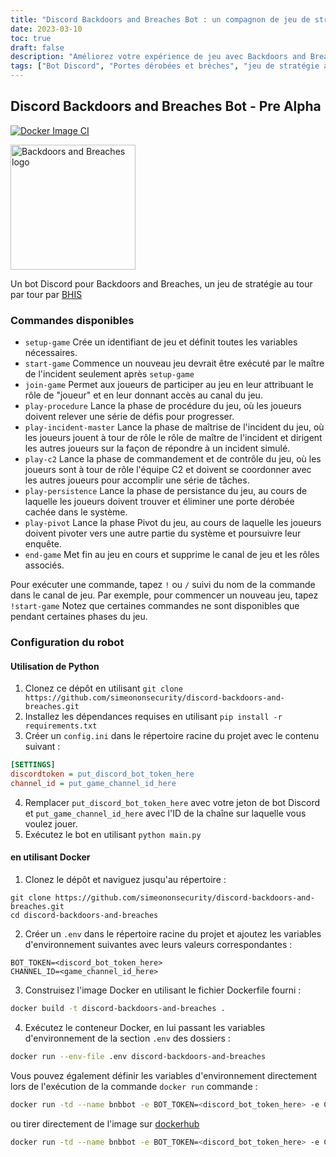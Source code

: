 ```yaml
---
title: "Discord Backdoors and Breaches Bot : un compagnon de jeu de stratégie au tour par tour"
date: 2023-03-10
toc: true
draft: false
description: "Améliorez votre expérience de jeu avec Backdoors and Breaches grâce à ce bot Discord pré-alpha, qui fournit des commandes pour faciliter le jeu et l'interaction."
tags: ["Bot Discord", "Portes dérobées et brèches", "jeu de stratégie au tour par tour", "compagnon de jeu", "commandes de jeu", "jeu de stratégie bot", "BHIS", "Black Hills InfoSec", "maître de l'incident", "Équipe C2", "phases de jeu", "configuration du jeu", "instructions de jeu", "canal de jeu", "Bot Python", "Docker bot", "automatisation des jeux", "collaboration en matière de jeux", "coordination du jeu", "jeu sur la cybersécurité", "la sécurité de l'information", "développement de jeux", "conseils de jeu", "jeu multijoueur", "rôles dans le jeu", "défis du jeu", "phases de jeu", "configuration de l'environnement de jeu", "robot dockerisé", "Dépendances Python"]
---
```


## Discord Backdoors and Breaches Bot - Pre Alpha

[![Docker Image CI](https://github.com/simeononsecurity/discord-backdoors-and-breaches/actions/workflows/docker-image.yml/badge.svg)](https://github.com/simeononsecurity/discord-backdoors-and-breaches/actions/workflows/docker-image.yml)

<img src="https://github.com/simeononsecurity/discord-backdoors-and-breaches/blob/main/.github/images/bnb-dark.png?raw=true" alt="Backdoors and Breaches logo" width="200"/>


Un bot Discord pour Backdoors and Breaches, un jeu de stratégie au tour par tour par [BHIS](https://www.blackhillsinfosec.com/projects/backdoorsandbreaches/)

### Commandes disponibles

- `setup-game` Crée un identifiant de jeu et définit toutes les variables nécessaires.
- `start-game` Commence un nouveau jeu devrait être exécuté par le maître de l'incident seulement après `setup-game`
- `join-game` Permet aux joueurs de participer au jeu en leur attribuant le rôle de "joueur" et en leur donnant accès au canal du jeu.
- `play-procedure` Lance la phase de procédure du jeu, où les joueurs doivent relever une série de défis pour progresser.
- `play-incident-master` Lance la phase de maîtrise de l'incident du jeu, où les joueurs jouent à tour de rôle le rôle de maître de l'incident et dirigent les autres joueurs sur la façon de répondre à un incident simulé.
- `play-c2` Lance la phase de commandement et de contrôle du jeu, où les joueurs sont à tour de rôle l'équipe C2 et doivent se coordonner avec les autres joueurs pour accomplir une série de tâches.
- `play-persistence` Lance la phase de persistance du jeu, au cours de laquelle les joueurs doivent trouver et éliminer une porte dérobée cachée dans le système.
- `play-pivot` Lance la phase Pivot du jeu, au cours de laquelle les joueurs doivent pivoter vers une autre partie du système et poursuivre leur enquête.
- `end-game` Met fin au jeu en cours et supprime le canal de jeu et les rôles associés.

Pour exécuter une commande, tapez `!` ou `/` suivi du nom de la commande dans le canal de jeu. Par exemple, pour commencer un nouveau jeu, tapez `!start-game` Notez que certaines commandes ne sont disponibles que pendant certaines phases du jeu.
### Configuration du robot

#### Utilisation de Python

1. Clonez ce dépôt en utilisant `git clone https://github.com/simeononsecurity/discord-backdoors-and-breaches.git`
2. Installez les dépendances requises en utilisant `pip install -r requirements.txt`
3. Créer un `config.ini` dans le répertoire racine du projet avec le contenu suivant :
```ini
[SETTINGS]
discordtoken = put_discord_bot_token_here
channel_id = put_game_channel_id_here
```
4. Remplacer `put_discord_bot_token_here` avec votre jeton de bot Discord et `put_game_channel_id_here` avec l'ID de la chaîne sur laquelle vous voulez jouer.
5. Exécutez le bot en utilisant `python main.py`

#### en utilisant Docker

1. Clonez le dépôt et naviguez jusqu'au répertoire :
```
git clone https://github.com/simeononsecurity/discord-backdoors-and-breaches.git
cd discord-backdoors-and-breaches
```
2. Créer un `.env` dans le répertoire racine du projet et ajoutez les variables d'environnement suivantes avec leurs valeurs correspondantes :
```env
BOT_TOKEN=<discord_bot_token_here>
CHANNEL_ID=<game_channel_id_here>
```
3. Construisez l'image Docker en utilisant le fichier Dockerfile fourni :
```bash
docker build -t discord-backdoors-and-breaches .
```
4. Exécutez le conteneur Docker, en lui passant les variables d'environnement de la section `.env` des dossiers :
```bash
docker run --env-file .env discord-backdoors-and-breaches
```

Vous pouvez également définir les variables d'environnement directement lors de l'exécution de la commande `docker run` commande :
```bash
docker run -td --name bnbbot -e BOT_TOKEN=<discord_bot_token_here> -e CHANNEL_ID=<game_channel_id_here> discord-backdoors-and-breaches
```
ou tirer directement de l'image sur [dockerhub](https://hub.docker.com/r/simeononsecurity/discord-backdoors-and-breaches)
```bash
docker run -td --name bnbbot -e BOT_TOKEN=<discord_bot_token_here> -e CHANNEL_ID=<game_channel_id_here> simeononsecurity/discord-backdoors-and-breaches:latest
```

